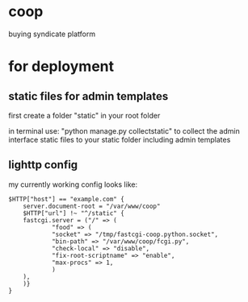 # coop
buying syndicate platform


# for deployment
## static files for admin templates 

first create a folder "static" in your root folder

in terminal use: "python manage.py collectstatic" to collect the admin interface static files to your static folder including admin templates


## lighttp config
my currently working config looks like:

    $HTTP["host"] == "example.com" {
        server.document-root = "/var/www/coop"
        $HTTP["url"] !~ "^/static" {
        fastcgi.server = ("/" => (
                "food" => (
                "socket" => "/tmp/fastcgi-coop.python.socket",
                "bin-path" => "/var/www/coop/fcgi.py",
                "check-local" => "disable",
                "fix-root-scriptname" => "enable",
                "max-procs" => 1,
                )
        ),
        )}
    }


